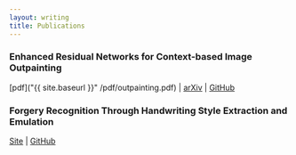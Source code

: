 ```yaml
---
layout: writing
title: Publications
---
```


### Enhanced Residual Networks for Context-based Image Outpainting
[pdf]("{{ site.baseurl }}" /pdf/outpainting.pdf) | [arXiv](https://arxiv.org/abs/2005.06723) | [GitHub](https://github.com/etarthur/Outpainting)


### Forgery Recognition Through Handwriting Style Extraction and Emulation
[Site](http://pgardias.com/forgery-recognition/) | [GitHub](https://github.com/pgardias/forgery-recognition)
